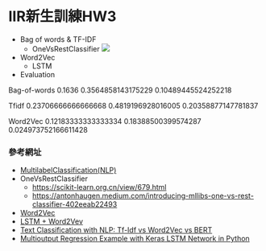 # IIR新生訓練HW3
- Bag of words & TF-IDF
    - OneVsRestClassifier
    ![](https://i.imgur.com/Nl1lVem.png)
- Word2Vec
    - LSTM
- Evaluation

Bag-of-words
0.1636
0.3564858143175229
0.10489445524252218

Tfidf
0.23706666666666668
0.4819196928016005
0.20358877147781837

Word2Vec
0.12183333333333334
0.18388500399574287
0.024973752166611428

### 參考網址
- [MultilabelClassification(NLP)](https://blog.csdn.net/s09094031/article/details/80792436)
- OneVsRestClassifier
    - https://scikit-learn.org.cn/view/679.html
    - https://antonhaugen.medium.com/introducing-mllibs-one-vs-rest-classifier-402eeab22493
- [Word2Vec](https://mmchiou.gitbooks.io/ai_gc_methodology_2018_v1-private/content/zhong-wen-word2vector/ke-ji-da-lei-tai-jie-shao-wen-jian-wordvector-jeiba.html)
- [LSTM + Word2Vev](https://www.kaggle.com/guichristmann/lstm-classification-model-with-word2vec)
- [Text Classification with NLP: Tf-Idf vs Word2Vec vs BERT](https://towardsdatascience.com/text-classification-with-nlp-tf-idf-vs-word2vec-vs-bert-41ff868d1794)
- [Multioutput Regression Example with Keras LSTM Network in Python](https://www.datatechnotes.com/2019/12/multi-output-regression-example-with_24.html)
